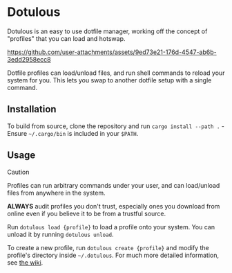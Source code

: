 # Dotulous
Dotulous is an easy to use dotfile manager, working off the concept of "profiles" that you can load and hotswap.

https://github.com/user-attachments/assets/9ed73e21-176d-4547-ab6b-3edd2958ecc8

Dotfile profiles can load/unload files, and run shell commands to reload your system for you. This lets you swap to another dotfile setup with a single command.

## Installation
To build from source, clone the repository and run `cargo install --path .` - Ensure `~/.cargo/bin` is included in your `$PATH`.

## Usage
> [!CAUTION]  
> Profiles can run arbitrary commands under your user, and can load/unload files from anywhere in the system. 
> 
> **ALWAYS** audit profiles you don't trust, especially ones you download from online even if you believe it to be from a trustful source.

Run `dotulous load {profile}` to load a profile onto your system. You can unload it by running `dotulous unload`.

To create a new profile, run `dotulous create {profile}` and modify the profile's directory inside `~/.dotulous`. For much more detailed information, see [the wiki](https://github.com/SamPertWasTaken/Dotulous/wiki/Creating-&-Modifying-Profiles).
